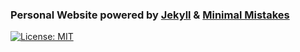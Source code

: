 ### Personal Website powered by [Jekyll](https://jekyllrb.com) & [Minimal Mistakes](https://mmistakes.github.io/minimal-mistakes/)

[![License: MIT](https://img.shields.io/badge/License-MIT-yellow.svg)](https://opensource.org/licenses/MIT)

